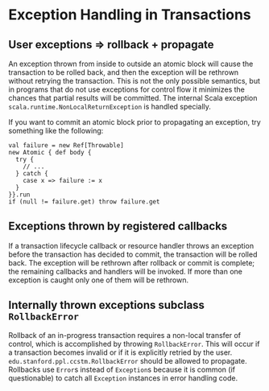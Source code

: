 # Exception Handling in Transactions

## User exceptions => rollback + propagate

An exception thrown from inside to outside an atomic block will cause
the transaction to be rolled back, and then the exception will be
rethrown without retrying the transaction.  This is not the only possible
semantics, but in programs that do not use exceptions for control flow
it minimizes the chances that partial results will be committed.  The
internal Scala exception `scala.runtime.NonLocalReturnException` is
handled specially.

If you want to commit an atomic block prior to propagating an exception,
try something like the following:

    val failure = new Ref[Throwable]
    new Atomic { def body {
      try {
        // ...
      } catch {
        case x => failure := x
      }
    }}.run
    if (null != failure.get) throw failure.get


## Exceptions thrown by registered callbacks

If a transaction lifecycle callback or resource handler throws an
exception before the transaction has decided to commit, the transaction
will be rolled back.  The exception will be rethrown after rollback or
commit is complete; the remaining callbacks and handlers will be invoked.
If more than one exception is caught only one of them will be rethrown.


## Internally thrown exceptions subclass `RollbackError`

Rollback of an in-progress transaction requires a non-local transfer of
control, which is accomplished by throwing `RollbackError`.  This will
occur if a transaction becomes invalid or if it is explicitly retried
by the user.  `edu.stanford.ppl.ccstm.RollbackError` should be allowed
to propagate.  Rollbacks use `Error`s instead of `Exception`s because
it is common (if questionable) to catch all `Exception` instances in
error handling code.
